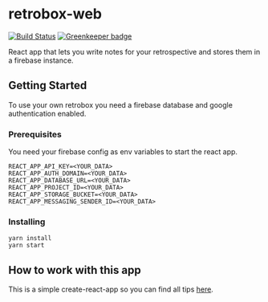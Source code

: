 # retrobox-web

[![Build Status](https://travis-ci.org/Fruitseller/retrobox-web.svg?branch=greenkeeper%2Finitial)](https://travis-ci.org/Fruitseller/retrobox-web)
[![Greenkeeper badge](https://badges.greenkeeper.io/Fruitseller/retrobox-web.svg)](https://greenkeeper.io/)

React app that lets you write notes for your retrospective and stores them in a
firebase instance.

## Getting Started

To use your own retrobox you need a firebase database and google authentication enabled.

### Prerequisites

You need your firebase config as env variables to start the react app.

```
REACT_APP_API_KEY=<YOUR_DATA>
REACT_APP_AUTH_DOMAIN=<YOUR_DATA>
REACT_APP_DATABASE_URL=<YOUR_DATA>
REACT_APP_PROJECT_ID=<YOUR_DATA>
REACT_APP_STORAGE_BUCKET=<YOUR_DATA>
REACT_APP_MESSAGING_SENDER_ID=<YOUR_DATA>
```

### Installing

```
yarn install
yarn start
```


## How to work with this app

This is a simple create-react-app so you can find all tips [here](README.React.md).
